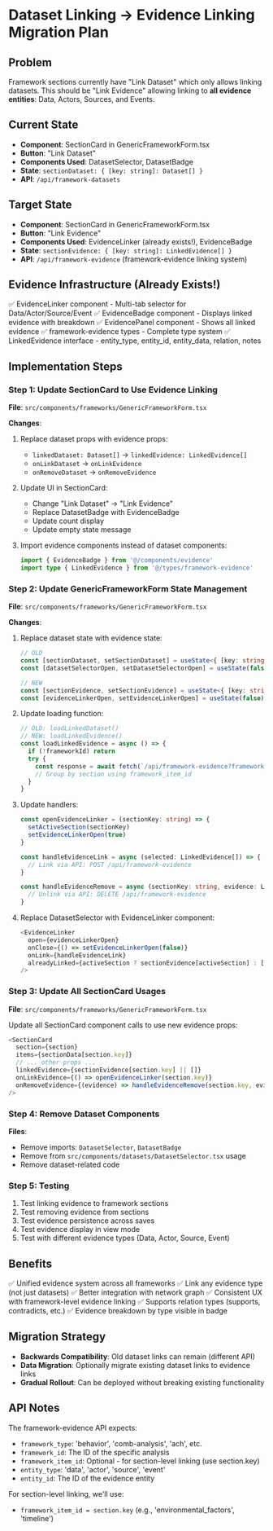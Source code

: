 # Dataset Linking → Evidence Linking Migration Plan

## Problem
Framework sections currently have "Link Dataset" which only allows linking datasets. This should be "Link Evidence" allowing linking to **all evidence entities**: Data, Actors, Sources, and Events.

## Current State
- **Component**: SectionCard in GenericFrameworkForm.tsx
- **Button**: "Link Dataset"
- **Components Used**: DatasetSelector, DatasetBadge
- **State**: `sectionDataset: { [key: string]: Dataset[] }`
- **API**: `/api/framework-datasets`

## Target State
- **Component**: SectionCard in GenericFrameworkForm.tsx
- **Button**: "Link Evidence"
- **Components Used**: EvidenceLinker (already exists!), EvidenceBadge
- **State**: `sectionEvidence: { [key: string]: LinkedEvidence[] }`
- **API**: `/api/framework-evidence` (framework-evidence linking system)

## Evidence Infrastructure (Already Exists!)
✅ EvidenceLinker component - Multi-tab selector for Data/Actor/Source/Event
✅ EvidenceBadge component - Displays linked evidence with breakdown
✅ EvidencePanel component - Shows all linked evidence
✅ framework-evidence types - Complete type system
✅ LinkedEvidence interface - entity_type, entity_id, entity_data, relation, notes

## Implementation Steps

### Step 1: Update SectionCard to Use Evidence Linking
**File**: `src/components/frameworks/GenericFrameworkForm.tsx`

**Changes**:
1. Replace dataset props with evidence props:
   - `linkedDataset: Dataset[]` → `linkedEvidence: LinkedEvidence[]`
   - `onLinkDataset` → `onLinkEvidence`
   - `onRemoveDataset` → `onRemoveEvidence`

2. Update UI in SectionCard:
   - Change "Link Dataset" → "Link Evidence"
   - Replace DatasetBadge with EvidenceBadge
   - Update count display
   - Update empty state message

3. Import evidence components instead of dataset components:
   ```typescript
   import { EvidenceBadge } from '@/components/evidence'
   import type { LinkedEvidence } from '@/types/framework-evidence'
   ```

### Step 2: Update GenericFrameworkForm State Management
**File**: `src/components/frameworks/GenericFrameworkForm.tsx`

**Changes**:
1. Replace dataset state with evidence state:
   ```typescript
   // OLD
   const [sectionDataset, setSectionDataset] = useState<{ [key: string]: Dataset[] }>({})
   const [datasetSelectorOpen, setDatasetSelectorOpen] = useState(false)

   // NEW
   const [sectionEvidence, setSectionEvidence] = useState<{ [key: string]: LinkedEvidence[] }>({})
   const [evidenceLinkerOpen, setEvidenceLinkerOpen] = useState(false)
   ```

2. Update loading function:
   ```typescript
   // OLD: loadLinkedDataset()
   // NEW: loadLinkedEvidence()
   const loadLinkedEvidence = async () => {
     if (!frameworkId) return
     try {
       const response = await fetch(`/api/framework-evidence?framework_id=${frameworkId}&framework_type=${frameworkType}`)
       // Group by section using framework_item_id
     }
   }
   ```

3. Update handlers:
   ```typescript
   const openEvidenceLinker = (sectionKey: string) => {
     setActiveSection(sectionKey)
     setEvidenceLinkerOpen(true)
   }

   const handleEvidenceLink = async (selected: LinkedEvidence[]) => {
     // Link via API: POST /api/framework-evidence
   }

   const handleEvidenceRemove = async (sectionKey: string, evidence: LinkedEvidence) => {
     // Unlink via API: DELETE /api/framework-evidence
   }
   ```

4. Replace DatasetSelector with EvidenceLinker component:
   ```typescript
   <EvidenceLinker
     open={evidenceLinkerOpen}
     onClose={() => setEvidenceLinkerOpen(false)}
     onLink={handleEvidenceLink}
     alreadyLinked={activeSection ? sectionEvidence[activeSection] : []}
   />
   ```

### Step 3: Update All SectionCard Usages
**File**: `src/components/frameworks/GenericFrameworkForm.tsx`

Update all SectionCard component calls to use new evidence props:
```typescript
<SectionCard
  section={section}
  items={sectionData[section.key]}
  // ... other props ...
  linkedEvidence={sectionEvidence[section.key] || []}
  onLinkEvidence={() => openEvidenceLinker(section.key)}
  onRemoveEvidence={(evidence) => handleEvidenceRemove(section.key, evidence)}
/>
```

### Step 4: Remove Dataset Components
**Files**:
- Remove imports: `DatasetSelector`, `DatasetBadge`
- Remove from `src/components/datasets/DatasetSelector.tsx` usage
- Remove dataset-related code

### Step 5: Testing
1. Test linking evidence to framework sections
2. Test removing evidence from sections
3. Test evidence persistence across saves
4. Test evidence display in view mode
5. Test with different evidence types (Data, Actor, Source, Event)

## Benefits
✅ Unified evidence system across all frameworks
✅ Link any evidence type (not just datasets)
✅ Better integration with network graph
✅ Consistent UX with framework-level evidence linking
✅ Supports relation types (supports, contradicts, etc.)
✅ Evidence breakdown by type visible in badge

## Migration Strategy
- **Backwards Compatibility**: Old dataset links can remain (different API)
- **Data Migration**: Optionally migrate existing dataset links to evidence links
- **Gradual Rollout**: Can be deployed without breaking existing functionality

## API Notes
The framework-evidence API expects:
- `framework_type`: 'behavior', 'comb-analysis', 'ach', etc.
- `framework_id`: The ID of the specific analysis
- `framework_item_id`: Optional - for section-level linking (use section.key)
- `entity_type`: 'data', 'actor', 'source', 'event'
- `entity_id`: The ID of the evidence entity

For section-level linking, we'll use:
- `framework_item_id = section.key` (e.g., 'environmental_factors', 'timeline')
